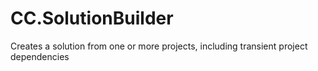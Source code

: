 # CC.SolutionBuilder
Creates a solution from one or more projects, including transient project dependencies
